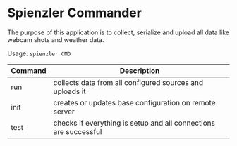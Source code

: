 # Spienzler Commander

The purpose of this application is to collect, serialize and upload all data like webcam shots and weather data. 

Usage: ```spienzler CMD```

| Command | Description |
|----|----|
| run | collects data from all configured sources and uploads it |
| init | creates or updates base configuration on remote server |
| test | checks if everything is setup and all connections are successful |
